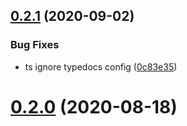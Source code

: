 ## [0.2.1](https://github.com/zcong1993/once/compare/v0.2.0...v0.2.1) (2020-09-02)


### Bug Fixes

* ts ignore typedocs config ([0c83e35](https://github.com/zcong1993/once/commit/0c83e35f95a2493471fd8a5d64792a2467899636))



# [0.2.0](https://github.com/zcong1993/once/compare/v0.1.0...v0.2.0) (2020-08-18)
